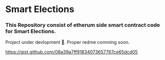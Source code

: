# Smart Elections

### This Repository consist of etherum side smart contract code for Smart Elections.
Project under devlopment 🚧. Proper redme comming soon. 

https://gist.github.com/08a39a7ff91834073657767ce65dcd05

